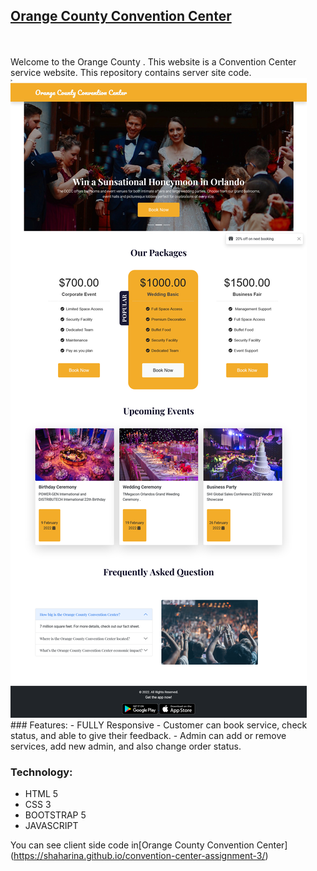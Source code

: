 ## [Orange County Convention Center](https://shaharina.github.io/convention-center-assignment-3/)
<br/>
<br/>
Welcome to the Orange County . This website is a Convention Center service website. This repository contains server site code.
<img src="https://raw.githubusercontent.com/Shaharina/All-images/main/images/orange-county-Convention-Center.png" />
### Features:
- FULLY Responsive 
- Customer can book service, check status, and able to give their feedback.
- Admin can add or remove services, add new admin, and also change order status.

### Technology:
- HTML 5
- CSS 3
- BOOTSTRAP 5
- JAVASCRIPT

You can see client side code in[Orange County Convention Center] (https://shaharina.github.io/convention-center-assignment-3/)
